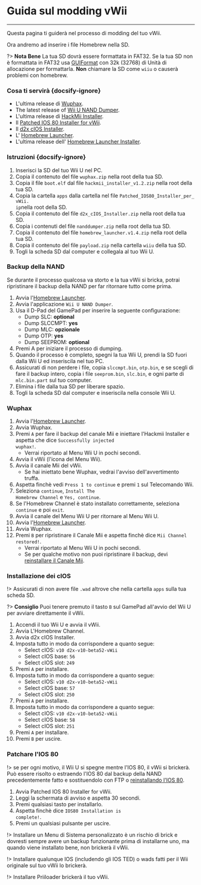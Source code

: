# Guida sul modding vWii
---
Questa pagina ti guiderà nel processo di modding del tuo vWii.

Ora andremo ad inserire i file Homebrew nella SD.

?> **Nota Bene** La tua SD dovrà essere formattata in FAT32. Se la tua SD non è formattata in FAT32 usa [GUIFormat](http://ridgecrop.co.uk/index.htm?guiformat.htm) con 32k (32768) di Unità di allocazione per formattarla. **Non** chiamare la SD come `wiiu` o causerà problemi con homebrew.

### Cosa ti servirà {docsify-ignore}

- L'ultima release di [Wuphax](https://wiiubru.com/appstore/zips/wuphax.zip).
- The latest release of [Wii U NAND Dumper](https://www.wiiubru.com/appstore/zips/nanddumper.zip).
- L'ultima release di [HackMii Installer](https://bootmii.org/download/).
- Il <a href="docs/files/Patched_IOS80_Installer_for_vWii.zip" download>Patched IOS 80 Installer for vWii</a>.
- Il <a href ="docs/files/d2x_cIOS_Installer.zip" download>d2x cIOS Installer</a>.
- L' [Homebrew Launcher](https://github.com/dimok789/homebrew_launcher/releases/download/1.4/homebrew_launcher.v1.4.zip).
- L'ultima release dell' [Homebrew Launcher Installer](https://github.com/wiiu-env/homebrew_launcher_installer/releases/download/v1.4/payload.zip).

### Istruzioni {docsify-ignore}

1. Inserisci la SD del tuo Wii U nel PC.
1. Copia il contenuto del file `wuphax.zip` nella root della tua SD.
1. Copia il file `boot.elf` dal file <code>hackmii_<wbr>installer_<wbr>v1.2<wbr>.zip</code> nella root della tua SD.
1. Copia la cartella `apps` dalla cartella nel file <code>Patched_<wbr>IOS80_<wbr>Installer_<wbr>per_<wbr>vWii<wbr>. ip</code>nella root della SD.
1. Copia il contenuto del file <code>d2x_<wbr>cIOS_<wbr>Installer<wbr>.zip</code> nella root della tua SD.
1. Copia i contenuti del file `nanddumper.zip` nella root della tua SD.
1. Copia il contenuto del file <code>homebrew_<wbr>launcher.<wbr>v1.4.zip</code> nella root della tua SD.
1. Copia il contenuto del file `payload.zip` nella cartella `wiiu` della tua SD.
1. Togli la scheda SD dal computer e collegala al tuo Wii U.

### Backup della NAND

Se durante il processo qualcosa va storto e la tua vWii si bricka, potrai ripristinare il backup della NAND per far ritornare tutto come prima.

1. Avvia l'[Homebrew Launcher](vwii/browser-exploit).
1. Avvia l'applicazione `Wii U NAND Dumper`.
1. Usa il D-Pad del GamePad per inserire la seguente configurazione:
    - Dump SLC: **optional**
    - Dump SLCCMPT: **yes**
    - Dump MLC: **opzionale**
    - Dump OTP: **yes**
    - Dump SEEPROM: **optional**
1. Premi A per iniziare il processo di dumping.
1. Quando il processo è completo, spegni la tua Wii U, prendi la SD fuori dalla Wii U ed inseriscila nel tuo PC.
1. Assicurati di non perdere i file, copia `slccmpt.bin`, `otp.bin`, e se scegli di fare il backup intero, copia i file `seeprom.bin`, `slc.bin`, e ogni parte di `mlc.bin.part` sul tuo computer.
1. Elimina i file dalla tua SD per liberare spazio.
1. Togli la scheda SD dal computer e inseriscila nella console Wii U.

### Wuphax

1. Avvia l'[Homebrew Launcher](vwii/browser-exploit).
1. Avvia Wuphax.
1. Premi `A` per fare il backup del canale Mii e iniettare l'Hackmii Installer e aspetta che dice <code>Successfully <wbr>injected <wbr>wuphax!</code>.
    - Verrai riportato al Menu Wii U in pochi secondi.
1. Avvia il vWii (l'icona del Menu Wii).
1. Avvia il canale Mii del vWii.
   - Se hai iniettato bene Wuphax, vedrai l'avviso dell'avvertimento truffa.
1. Aspetta finchè vedi `Press 1 to continue` e premi `1` sul Telecomando Wii.
1. Seleziona `continue`, <code>Install <wbr>The <wbr>Homebrew <wbr>Channel</code> e `Yes, continue`.
1. Se l'Homebrew Channel è stato installato correttamente, seleziona `continue` e poi `exit`.
1. Avvia il canale del Menu Wii U per ritornare al Menu Wii U.
1. Avvia l'[Homebrew Launcher](vwii/browser-exploit).
1. Avvia Wuphax.
1. Premi `B` per ripristinare il Canale Mii e aspetta finchè dice <code>Mii <wbr>Channel <wbr>restored!</code>.
   - Verrai riportato al Menu Wii U in pochi secondi.
   - Se per qualche motivo non puoi ripristinare il backup, devi [reinstallare il Canale Mii](recover-vwii-ioses-channels).

### Installazione dei cIOS

!> Assicurati di non avere file `.wad` altrove che nella cartella `apps` sulla tua scheda SD.

?> **Consiglio** Puoi tenere premuto il tasto `B` sul GamePad all'avvio del Wii U per avviare direttamente il vWii.

1. Accendi il tuo Wii U e avvia il vWii.
1. Avvia L'Homebrew Channel.
1. Avvia d2x cIOS Installer.
1. Imposta tutto in modo da corrispondere a quanto segue:
    - Select cIOS: `v10 d2x-v10-beta52-vWii`
    - Select cIOS base: `56`
    - Select cIOS slot: `249`
1. Premi `A` per installare.
1. Imposta tutto in modo da corrispondere a quanto segue:
    - Select cIOS: `v10 d2x-v10-beta52-vWii`
    - Select cIOS base: `57`
    - Select cIOS slot: `250`
1. Premi `A` per installare.
1. Imposta tutto in modo da corrispondere a quanto segue:
    - Select cIOS: `v10 d2x-v10-beta52-vWii`
    - Select cIOS base: `58`
    - Select cIOS slot: `251`
1. Premi `A` per installare.
1. Premi `B` per uscire.

### Patchare l'IOS 80

!> se per ogni motivo, il Wii U si spegne mentre l'IOS 80, il vWii si brickerà. Può essere risolto o estraendo l'IOS 80 dal backup della NAND precedentemente fatto e sostituendolo con FTP o [reinstallando l'IOS 80](recover-vwii-ioses-channels).

1. Avvia Patched IOS 80 Installer for vWii.
1. Leggi la schermata di avviso e aspetta 30 secondi.
1. Premi qualsiasi tasto per installarlo.
1. Aspetta finchè dice <code>IOS80 <wbr>Installation <wbr>is <wbr>complete!</code>.
1. Premi un qualsiasi pulsante per uscire.

!> Installare un Menu di Sistema personalizzato è un rischio di brick e dovresti sempre avere un backup funzionante prima di installarne uno, ma quando viene installato bene, non brickerà il vWii.

!> Installare qualunque IOS (includendo gli IOS TED) o wads fatti per il Wii originale sul tuo vWii lo brickerà.

!> Installare Priiloader brickerà il tuo vWii.
